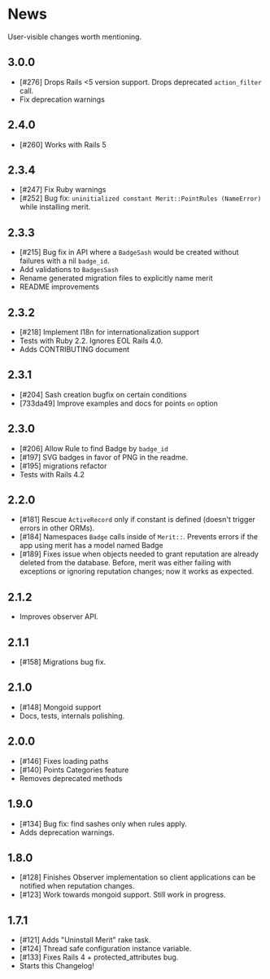 # News

User-visible changes worth mentioning.

## 3.0.0

- [#276] Drops Rails <5 version support. Drops deprecated `action_filter` call.
- Fix deprecation warnings

## 2.4.0

- [#260] Works with Rails 5

## 2.3.4

- [#247] Fix Ruby warnings
- [#252] Bug fix: `uninitialized constant Merit::PointRules (NameError)` while
    installing merit.

## 2.3.3

- [#215] Bug fix in API where a `BadgeSash` would be created without failures
  with a nil `badge_id`.
- Add validations to `BadgesSash`
- Rename generated migration files to explicitly name merit
- README improvements

## 2.3.2

- [#218] Implement I18n for internationalization support
- Tests with Ruby 2.2. Ignores EOL Rails 4.0.
- Adds CONTRIBUTING document

## 2.3.1

- [#204] Sash creation bugfix on certain conditions
- [733da49] Improve examples and docs for points `on` option

## 2.3.0

- [#206] Allow Rule to find Badge by `badge_id`
- [#197] SVG badges in favor of PNG in the readme.
- [#195] migrations refactor
- Tests with Rails 4.2

## 2.2.0

- [#181] Rescue `ActiveRecord` only if constant is defined (doesn't trigger
  errors in other ORMs).
- [#184] Namespaces `Badge` calls inside of `Merit::`. Prevents errors if the
  app using merit has a model named Badge
- [#189] Fixes issue when objects needed to grant reputation are already deleted
  from the database. Before, merit was either failing with exceptions or
  ignoring reputation changes; now it works as expected.

## 2.1.2

- Improves observer API.

## 2.1.1

- [#158] Migrations bug fix.

## 2.1.0

- [#148] Mongoid support
- Docs, tests, internals polishing.

## 2.0.0

- [#146] Fixes loading paths
- [#140] Points Categories feature
- Removes deprecated methods

## 1.9.0

- [#134] Bug fix: find sashes only when rules apply.
- Adds deprecation warnings.

## 1.8.0

- [#128] Finishes Observer implementation so client applications can be
  notified when reputation changes.
- [#123] Work towards mongoid support. Still work in progress.

## 1.7.1

- [#121] Adds "Uninstall Merit" rake task.
- [#124] Thread safe configuration instance variable.
- [#133] Fixes Rails 4 + protected_attributes bug.
- Starts this Changelog!
